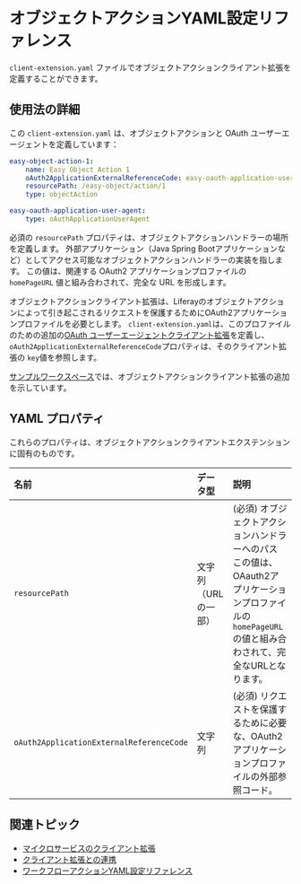 # オブジェクトアクションYAML設定リファレンス

`client-extension.yaml` ファイルでオブジェクトアクションクライアント拡張を定義することができます。

## 使用法の詳細

この `client-extension.yaml` は、オブジェクトアクションと OAuth ユーザーエージェントを定義しています：

```yaml
easy-object-action-1:
    name: Easy Object Action 1
    oAuth2ApplicationExternalReferenceCode: easy-oauth-application-user-agent
    resourcePath: /easy-object/action/1
    type: objectAction

easy-oauth-application-user-agent:
    type: oAuthApplicationUserAgent
```

必須の `resourcePath` プロパティは、オブジェクトアクションハンドラーの場所を定義します。 外部アプリケーション（Java Spring Bootアプリケーションなど）としてアクセス可能なオブジェクトアクションハンドラーの実装を指します。 この値は、関連する OAuth2 アプリケーションプロファイルの `homePageURL` 値と組み合わされて、完全な URL を形成します。

オブジェクトアクションクライアント拡張は、Liferayのオブジェクトアクションによって引き起こされるリクエストを保護するためにOAuth2アプリケーションプロファイルを必要とします。 `client-extension.yaml`は、このプロファイルのための追加の[OAuth ユーザーエージェントクライアント拡張](../configuration-client-extensions/oauth-user-agent-yaml-configuration-reference.md)を定義し、`oAuth2ApplicationExternalReferenceCode`プロパティは、そのクライアント拡張の `key`値を参照します。

[サンプルワークスペース](https://github.com/liferay/liferay-portal/tree/master/workspaces/liferay-sample-workspace/client-extensions/liferay-sample-etc-spring-boot)では、オブジェクトアクションクライアント拡張の追加を示しています。

## YAML プロパティ

これらのプロパティは、オブジェクトアクションクライアントエクステンションに固有のものです。

| 名前                                       | データ型        | 説明                                                                                          |
|:---------------------------------------- |:----------- |:------------------------------------------------------------------------------------------- |
| `resourcePath`                           | 文字列（URLの一部） | (必須) オブジェクトアクションハンドラーへのパス この値は、OAauth2アプリケーションプロファイルの `homePageURL` の値と組み合わされて、完全なURLとなります。 |
| `oAuth2ApplicationExternalReferenceCode` | 文字列         | (必須) リクエストを保護するために必要な、OAuth2アプリケーションプロファイルの外部参照コード。                                         |

## 関連トピック

* [マイクロサービスのクライアント拡張](../microservice-client-extensions.md)
* [クライアント拡張との連携](../working-with-client-extensions.md)
* [ワークフローアクションYAML設定リファレンス](./workflow-action-yaml-configuration-reference.md)
